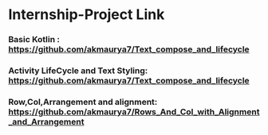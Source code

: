 # Internship-Project Link

### Basic Kotlin : https://github.com/akmaurya7/Text_compose_and_lifecycle

### Activity LifeCycle and Text Styling: https://github.com/akmaurya7/Text_compose_and_lifecycle

### Row,Col,Arrangement and alignment: https://github.com/akmaurya7/Rows_And_Col_with_Alignment_and_Arrangement
